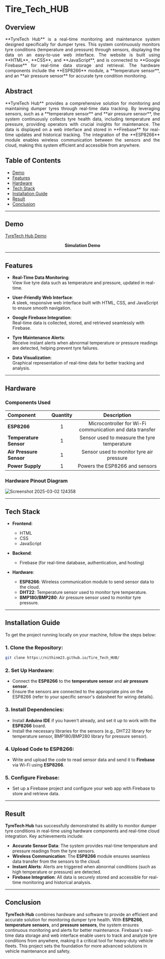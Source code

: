 # **Tire_Tech_HUB** 

## **Overview**
<p align="justify">
**TyreTech Hub** is a real-time monitoring and maintenance system designed specifically for dumper tyres. This system continuously monitors tyre conditions (temperature and pressure) through sensors, displaying the data on an easy-to-use web interface. The website is built using **HTML**, **CSS**, and **JavaScript**, and is connected to **Google Firebase** for real-time data storage and retrieval. The hardware components include the **ESP8266** module, a **temperature sensor**, and an **air pressure sensor** for accurate tyre condition monitoring.
</p>

## **Abstract**
<p align="justify">
**TyreTech Hub** provides a comprehensive solution for monitoring and maintaining dumper tyres through real-time data tracking. By leveraging sensors, such as a **temperature sensor** and **air pressure sensor**, the system continuously collects tyre health data, including temperature and pressure, providing operators with crucial insights for maintenance. The data is displayed on a web interface and stored in **Firebase** for real-time updates and historical tracking. The integration of the **ESP8266** module enables wireless communication between the sensors and the cloud, making this system efficient and accessible from anywhere.
</p>

## **Table of Contents**
- [Demo](#Demo)
- [Features](#Features)
- [Hardware](#Hardware)
- [Tech Stack](#Tech-Stack)
- [Installation Guide](#Installation-Guide)
- [Result](#Result)
- [Conclusion](#Conclusion)

---

## **Demo**
[TyreTech Hub Demo](https://nithinm23.github.io/Tire_Tech_HUB/)

<p align="center"><b>Simulation Demo</b></p>

---

## **Features**

- **Real-Time Data Monitoring**:  
  View live tyre data such as temperature and pressure, updated in real-time.

- **User-Friendly Web Interface**:  
  A sleek, responsive web interface built with HTML, CSS, and JavaScript to ensure smooth navigation.

- **Google Firebase Integration**:  
  Real-time data is collected, stored, and retrieved seamlessly with Firebase.

- **Tyre Maintenance Alerts**:  
  Receive instant alerts when abnormal temperature or pressure readings are detected, helping prevent tyre failures.

- **Data Visualization**:  
  Graphical representation of real-time data for better tracking and analysis.

---

## **Hardware**

### **Components Used**
| Component               | Quantity | Description                                      |
| :---------------------- | :------: | :----------------------------------------------: |
| **ESP8266**             | 1        | Microcontroller for Wi-Fi communication and data transfer |
| **Temperature Sensor**  | 1        | Sensor used to measure the tyre temperature      |
| **Air Pressure Sensor** | 1        | Sensor used to monitor tyre air pressure         |
| **Power Supply**        | 1        | Powers the ESP8266 and sensors                   |

### **Hardware Pinout Diagram**
![Screenshot 2025-03-02 124358](https://github.com/user-attachments/assets/0452a31c-06cc-4bdd-8353-a60d2da876a7)

---

## **Tech Stack**

- **Frontend**:
  - HTML
  - CSS
  - JavaScript

- **Backend**:
  - Firebase (for real-time database, authentication, and hosting)

- **Hardware**:
  - **ESP8266**: Wireless communication module to send sensor data to the cloud.
  - **DHT22**: Temperature sensor used to monitor tyre temperature.
  - **BMP180/BMP280**: Air pressure sensor used to monitor tyre pressure.

---

## **Installation Guide**

To get the project running locally on your machine, follow the steps below:

### 1. **Clone the Repository**:
   
```bash
git clone https://nithinm23.github.io/Tire_Tech_HUB/
```

### 2. **Set Up Hardware**:
- Connect the **ESP8266** to the **temperature sensor** and **air pressure sensor**.
- Ensure the sensors are connected to the appropriate pins on the ESP8266 (refer to your specific sensor's datasheet for wiring details).

### 3. **Install Dependencies**:
- Install **Arduino IDE** if you haven't already, and set it up to work with the **ESP8266** board.
- Install the necessary libraries for the sensors (e.g., DHT22 library for temperature sensor, BMP180/BMP280 library for pressure sensor).

### 4. **Upload Code to ESP8266**:
- Write and upload the code to read sensor data and send it to **Firebase** via Wi-Fi using **ESP8266**.

### 5. **Configure Firebase**:
- Set up a Firebase project and configure your web app with Firebase to store and retrieve data.

---

## **Result**

**TyreTech Hub** has successfully demonstrated its ability to monitor dumper tyre conditions in real-time using hardware components and real-time cloud integration. Key achievements include:

- **Accurate Sensor Data**: The system provides real-time temperature and pressure readings from the tyre sensors.
- **Wireless Communication**: The **ESP8266** module ensures seamless data transfer from the sensors to the cloud.
- **Instant Alerts**: Alerts are triggered when abnormal conditions (such as high temperature or pressure) are detected.
- **Firebase Integration**: All data is securely stored and accessible for real-time monitoring and historical analysis.

---

## **Conclusion**

**TyreTech Hub** combines hardware and software to provide an efficient and accurate solution for monitoring dumper tyre health. With **ESP8266**, **temperature sensors**, and **pressure sensors**, the system ensures continuous monitoring and alerts for better maintenance. Firebase's real-time data storage and web interface enable users to track and analyze tyre conditions from anywhere, making it a critical tool for heavy-duty vehicle fleets. This project sets the foundation for more advanced solutions in vehicle maintenance and safety.

